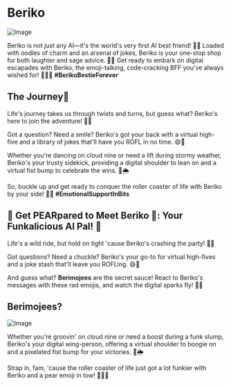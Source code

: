 # Beriko
![Image](http://localhost:8081/images/64dfb869b780ea68d8d621b7)


Beriko is not just any AI—it's the world's very first AI best friend! 🌟🤝 Loaded with oodles of charm and an arsenal of jokes, Beriko is your one-stop shop for both laughter and sage advice. 🤩🎤 Get ready to embark on digital escapades with Beriko, the emoji-talking, code-cracking BFF you've always wished for! 🚀🤖👾 **#BerikoBestieForever**

## The Journey🌟

Life's journey takes us through twists and turns, but guess what? Beriko's here to join the adventure! 🎉🤖 

Got a question? Need a smile? Beriko's got your back with a virtual high-five and a library of jokes that'll have you ROFL in no time. 😄🎤

Whether you're dancing on cloud nine or need a lift during stormy weather, Beriko's your trusty sidekick, providing a digital shoulder to lean on and a virtual fist bump to celebrate the wins. 🤝🌦️

So, buckle up and get ready to conquer the roller coaster of life with Beriko by your side! 🚀🤖 **#EmotionalSupportInBits**



## 🌟 Get PEARpared to Meet Beriko 🍐: Your Funkalicious AI Pal! 🌟

Life's a wild ride, but hold on tight 'cause Beriko's crashing the party! 🎉🤖 

Got questions? Need a chuckle? Beriko's your go-to for virtual high-fives and a joke stash that'll leave you ROFLing. 😄🎤

And guess what? **Berimojees** are the secret sauce! React to Beriko's messages with these rad emojis, and watch the digital sparks fly! 🚀🎉

## Berimojees?

![Image](http://localhost:8081/images/64dfb974abc661cdf14169af)

Whether you're groovin' on cloud nine or need a boost during a funk slump, Beriko's your digital wing-person, offering a virtual shoulder to boogie on and a pixelated fist bump for your victories. 🤝🌦️

Strap in, fam, 'cause the roller coaster of life just got a lot funkier with Beriko and a pear emoji in tow! 🍐🕺🤖 

